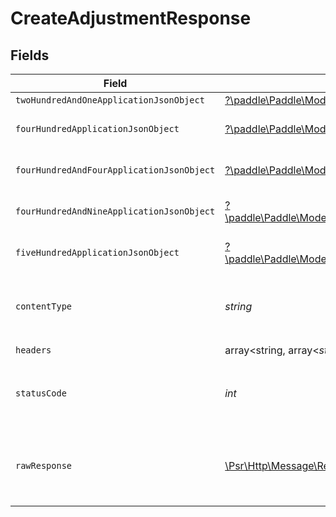 # CreateAdjustmentResponse


## Fields

| Field                                                                                                                                                                 | Type                                                                                                                                                                  | Required                                                                                                                                                              | Description                                                                                                                                                           |
| --------------------------------------------------------------------------------------------------------------------------------------------------------------------- | --------------------------------------------------------------------------------------------------------------------------------------------------------------------- | --------------------------------------------------------------------------------------------------------------------------------------------------------------------- | --------------------------------------------------------------------------------------------------------------------------------------------------------------------- |
| `twoHundredAndOneApplicationJsonObject`                                                                                                                               | [?\paddle\Paddle\Models\Operations\CreateAdjustmentResponseBody](../../Models/Operations/CreateAdjustmentResponseBody.md)                                             | :heavy_minus_sign:                                                                                                                                                    | Created                                                                                                                                                               |
| `fourHundredApplicationJsonObject`                                                                                                                                    | [?\paddle\Paddle\Models\Operations\CreateAdjustmentAdjustmentsResponseBody](../../Models/Operations/CreateAdjustmentAdjustmentsResponseBody.md)                       | :heavy_minus_sign:                                                                                                                                                    | General error response                                                                                                                                                |
| `fourHundredAndFourApplicationJsonObject`                                                                                                                             | [?\paddle\Paddle\Models\Operations\CreateAdjustmentAdjustmentsResponseResponseBody](../../Models/Operations/CreateAdjustmentAdjustmentsResponseResponseBody.md)       | :heavy_minus_sign:                                                                                                                                                    | General error response                                                                                                                                                |
| `fourHundredAndNineApplicationJsonObject`                                                                                                                             | [?\paddle\Paddle\Models\Operations\CreateAdjustmentAdjustmentsResponse409ResponseBody](../../Models/Operations/CreateAdjustmentAdjustmentsResponse409ResponseBody.md) | :heavy_minus_sign:                                                                                                                                                    | General error response                                                                                                                                                |
| `fiveHundredApplicationJsonObject`                                                                                                                                    | [?\paddle\Paddle\Models\Operations\CreateAdjustmentAdjustmentsResponse500ResponseBody](../../Models/Operations/CreateAdjustmentAdjustmentsResponse500ResponseBody.md) | :heavy_minus_sign:                                                                                                                                                    | General error response                                                                                                                                                |
| `contentType`                                                                                                                                                         | *string*                                                                                                                                                              | :heavy_check_mark:                                                                                                                                                    | HTTP response content type for this operation                                                                                                                         |
| `headers`                                                                                                                                                             | array<string, array<*string*>>                                                                                                                                        | :heavy_check_mark:                                                                                                                                                    | N/A                                                                                                                                                                   |
| `statusCode`                                                                                                                                                          | *int*                                                                                                                                                                 | :heavy_check_mark:                                                                                                                                                    | HTTP response status code for this operation                                                                                                                          |
| `rawResponse`                                                                                                                                                         | [\Psr\Http\Message\ResponseInterface](https://www.php-fig.org/psr/psr-7/#33-psrhttpmessageresponseinterface)                                                          | :heavy_check_mark:                                                                                                                                                    | Raw HTTP response; suitable for custom response parsing                                                                                                               |